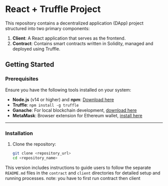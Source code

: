 # React + Truffle Project

This repository contains a decentralized application (DApp) project structured into two primary components:

1. **Client**: A React application that serves as the frontend.
2. **Contract**: Contains smart contracts written in Solidity, managed and deployed using Truffle.

## Getting Started

### Prerequisites

Ensure you have the following tools installed on your system:

- **Node.js** (v14 or higher) and **npm**: [Download here](https://nodejs.org/)
- **Truffle**: `npm install -g truffle`
- **Ganache**: For local blockchain development, [download here](https://trufflesuite.com/ganache/)
- **MetaMask**: Browser extension for Ethereum wallet, [install here](https://metamask.io/)

---

### Installation

1. Clone the repository:

   ```bash
   git clone <repository_url>
   cd <repository_name>


This version includes instructions to guide users to follow the separate `README.md` files in the `contract` and `client` directories for detailed setup and running processes.
note: you have to first run contract then client
